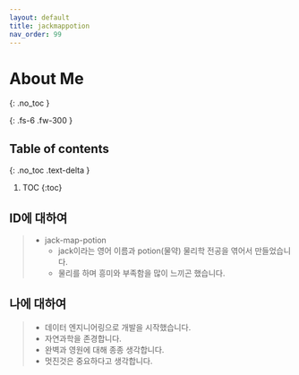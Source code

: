 ```yaml
---
layout: default
title: jackmappotion
nav_order: 99
---
```


# About Me
{: .no_toc }

{: .fs-6 .fw-300 }

## Table of contents
{: .no_toc .text-delta }

1. TOC
{:toc}

## ID에 대하여
> - jack-map-potion
>   - jack이라는 영어 이름과 potion(물약) 물리학 전공을 엮어서 만들었습니다.
>   - 물리를 하며 흥미와 부족함을 많이 느끼곤 했습니다.

## 나에 대하여
> - 데이터 엔지니어링으로 개발을 시작했습니다.
> - 자연과학을 존경합니다.
> - 완벽과 영원에 대해 종종 생각합니다.
> - 멋진것은 중요하다고 생각합니다.